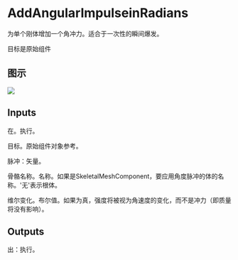 # AddAngularImpulseinRadians

为单个刚体增加一个角冲力。适合于一次性的瞬间爆发。

目标是原始组件

## 图示

![]($-20221218-20203336.png)

## Inputs

在。执行。

目标。原始组件对象参考。

脉冲：矢量。

骨骼名称。名称。如果是SkeletalMeshComponent，要应用角度脉冲的体的名称。'无'表示根体。

维尔变化。布尔值。如果为真，强度将被视为角速度的变化，而不是冲力（即质量将没有影响）。  

## Outputs

出：执行。

